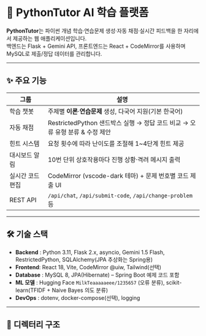 # 🐍 PythonTutor AI 학습 플랫폼

**PythonTutor**는 파이썬 개념 학습·연습문제 생성·자동 채점·실시간 피드백을 한 자리에서 제공하는 웹 애플리케이션입니다.  
백엔드는 Flask + Gemini API, 프론트엔드는 React + CodeMirror를 사용하며 MySQL로 제출/정답 데이터를 관리합니다.

---

## ✨ 주요 기능

| 그룹 | 설명 |
| ---- | ---- |
| 학습 챗봇 | 주제별 **이론**·**연습문제** 생성, 다국어 지원(기본 한국어) |
| 자동 채점 | RestrictedPython 샌드박스 실행 → 정답 코드 비교 → 오류 유형 분류 & 수정 제안 |
| 힌트 시스템 | 요청 횟수에 따라 난이도를 조절해 1~4단계 힌트 제공 |
| 대시보드 알림 | 10번 단위 상호작용마다 진행 상황·격려 메시지 출력 |
| 실시간 코드 편집 | CodeMirror (vscode-dark 테마) + 문제 번호별 코드 제출 UI |
| REST API | `/api/chat`, `/api/submit-code`, `/api/change-problem` 등 |

---

## 🛠️ 기술 스택

- **Backend** : Python 3.11, Flask 2.x, asyncio, Gemini 1.5 Flash, RestrictedPython, SQLAlchemy(JPA 추상화는 Spring용)
- **Frontend**: React 18, Vite, CodeMirror @uiw, Tailwind(선택)  
- **Database** : MySQL 8, JPA(Hibernate) – Spring Boot 예제 코드 포함
- **ML 모델** : Hugging Face `MilkTeaaaaaeee/1235657` (오류 분류), scikit-learn(TFIDF + Naive Bayes 의도 분류)
- **DevOps** : dotenv, docker-compose(선택), logging

---

## 📂 디렉터리 구조

